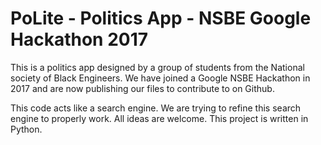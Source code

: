 # PoLite - Politics App - NSBE Google Hackathon 2017


This is a politics app designed by a group of students from the National society of Black Engineers. We have joined a Google NSBE Hackathon in 2017 and are now publishing our files to contribute to on Github. 

This code acts like a search engine. We are trying to refine this search engine to properly work. All ideas are welcome. This project is written in Python. 
